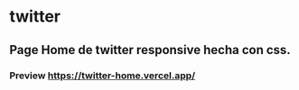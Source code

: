 # twitter
## Page Home de twitter responsive hecha con css. 

### Preview https://twitter-home.vercel.app/
